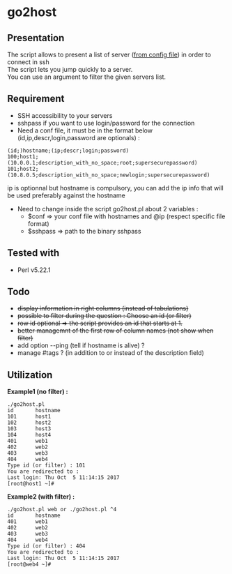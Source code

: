 # go2host

## Presentation

The script allows to present a list of server ([from config file](https://github.com/sgaudart/go2host/blob/master/hosts.conf)) in order to connect in ssh   
The script lets you jump quickly to a server.  
You can use an argument to filter the given servers list.


## Requirement

* SSH accessibility to your servers
* sshpass if you want to use login/password for the connection
* Need a conf file, it must be in the format below (id,ip,descr,login,password are optionals) :  
```
(id;)hostname;(ip;descr;login;password)
100;host1;(10.0.0.1;description_with_no_space;root;supersecurepassword)
101;host2;(10.8.0.5;description_with_no_space;newlogin;supersecurepassword)
```
  ip is optionnal but hostname is compulsory, you can add the ip info that will be used preferably against the hostname

* Need to change inside the script go2host.pl about 2 variables :  
  - $conf => your conf file with hostnames and @ip (respect specific file format)
  - $sshpass => path to the binary sshpass

## Tested with 

* Perl v5.22.1

## Todo

* ~~display information in right columns (instead of tabulations)~~
* ~~possible to filter during the question : Choose an id (or filter)~~
* ~~row id optional => the script provides an id that starts at 1.~~
* ~~better managemnt of the first row of column names (not show when filter)~~
* add option --ping (tell if hostname is alive) ?
* manage #tags ? (in addition to or instead of the description field)

## Utilization

**Example1 (no filter) :**
```
./go2host.pl 
id       hostname
101      host1
102      host2
103      host3
104      host4
401      web1
402      web2
403      web3
404      web4
Type id (or filter) : 101
You are redirected to :
Last login: Thu Oct  5 11:14:15 2017
[root@host1 ~]# 
```
**Example2 (with filter) :**
```
./go2host.pl web or ./go2host.pl ^4
id       hostname
401      web1
402      web2
403      web3
404      web4
Type id (or filter) : 404
You are redirected to :
Last login: Thu Oct  5 11:14:15 2017
[root@web4 ~]# 

